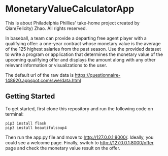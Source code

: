 # MonetaryValueCalculatorApp
This is about Philadelphia Phillies' take-home project created by Qian(Felicity) Zhao. All rights reserved.

In baseball, a team can provide a departing free agent player with a qualifying offer: a one-year contract whose monetary value is the average of the 125 highest salaries from the past season. 
Use the provided dataset to write a program or application that determines the monetary value of the upcoming qualifying offer and displays the amount along with any other relevant information or visualizations to the user. 

The default url of the raw data is https://questionnaire-148920.appspot.com/swe/data.html

## Getting Started

To get started, first clone this repository and run the following code on terminal:

```
pip3 install flask
pip3 install beautifulsoup4
```

Then run the app.py file and move to http://127.0.0.1:8000/. Ideally, you could see a welcome page.
Finally, switch to http://127.0.0.1:8000/offer page and check the monetary value result on the offer.